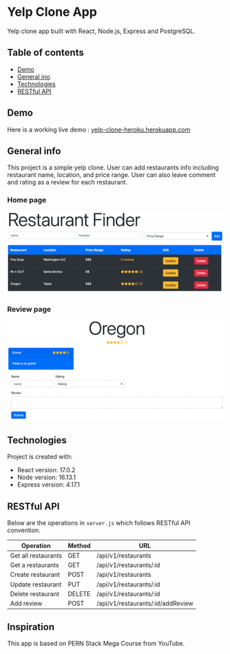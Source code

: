 # Yelp Clone App
Yelp clone app built with React, Node.js, Express and PostgreSQL. 

## Table of contents 
* [Demo](#demo)
* [General ino](#general-info)
* [Technologies](#technologies)
* [RESTful API](#restful-api)

## Demo

Here is a working live demo : [yelp-clone-heroku.herokuapp.com](https://yelp-clone-heroku.herokuapp.com)


## General info
This project is a simple yelp clone. User can add restaurants info including restaurant name, location, and price range. User can also leave comment and rating as a review for each restaurant.

### Home page 
![Home](./images/home.png)

### Review page
![Review](./images/review.png)

## Technologies
Project is created with:
* React version: 17.0.2
* Node version: 16.13.1
* Express version: 4.17.1

## RESTful API

Below are the operations in `server.js` which follows RESTful API convention. 

| Operation           | Method | URL                               |
| ------------------- | ------ | --------------------------------- | 
| Get all restaurants | GET    | /api/v1/restaurants               |
| Get a restaurants   | GET    | /api/v1/restaurants/:id           |
| Create restaurant   | POST   | /api/v1/restaurants               |
| Update restaurant   | PUT    | /api/v1/restaurants/:id           |
| Delete restaurant   | DELETE | /api/v1/restaurants/:id           |
| Add review          | POST   | /api/v1/restaurants/:id/addReview |

## Inspiration 
This app is based on PERN Stack Mega Course from YouTube.